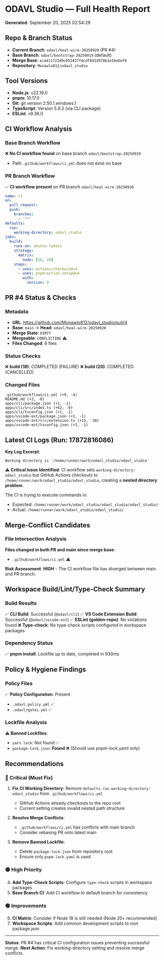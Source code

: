# ODAVL Studio — Full Health Report
**Generated**: September 20, 2025 02:54:29

## Repo & Branch Status
- **Current Branch**: `odavl/heal-wire-20250920` (PR #4)
- **Base Branch**: `odavl/bootstrap-20250919` (default)
- **Merge Base**: `aca411722d9c052427fdcdf8d1d978b1e16ebef6`
- **Repository**: `Monawlo812/odavl_studio`

## Tool Versions
- **Node.js**: v22.19.0
- **pnpm**: 10.17.0
- **Git**: git version 2.50.1.windows.1
- **TypeScript**: Version 5.9.2 (via CLI package)
- **ESLint**: v9.36.0

## CI Workflow Analysis

### Base Branch Workflow
❌ **No CI workflow found** on base branch `odavl/bootstrap-20250919`
- Path `.github/workflows/ci.yml` does not exist on base

### PR Branch Workflow
✅ **CI workflow present** on PR branch `odavl/heal-wire-20250920`
```yaml
name: CI
on:
  pull_request:
  push:
    branches:
      - '**'
defaults:
  run:
    working-directory: odavl_studio
jobs:
  build:
    runs-on: ubuntu-latest
    strategy:
      matrix:
        node: [18, 20]
    steps:
      - uses: actions/checkout@v4
      - uses: pnpm/action-setup@v4
        with:
          version: 9
```

## PR #4 Status & Checks

### Metadata
- **URL**: https://github.com/Monawlo812/odavl_studio/pull/4
- **Base**: `main` → **Head**: `odavl/heal-wire-20250920`
- **Merge State**: `DIRTY` 
- **Mergeable**: `CONFLICTING` ⚠️
- **Files Changed**: 8 files

### Status Checks
❌ **build (18)**: COMPLETED (FAILURE) 
❌ **build (20)**: COMPLETED (CANCELLED)

### Changed Files
```
.github/workflows/ci.yml (+9, -4)
README.md (+3, -0)
apps/cli/package.json (+1, -1)
apps/cli/src/index.ts (+62, -0)
apps/cli/tsconfig.json (+1, -1)
apps/vscode-ext/package.json (+1, -1)
apps/vscode-ext/src/extension.ts (+15, -38)
apps/vscode-ext/tsconfig.json (+1, -1)
```

## Latest CI Logs (Run: 17872816086)

**Key Log Excerpt**:
```
Working directory is '/home/runner/work/odavl_studio/odavl_studio'
```

⚠️ **Critical Issue Identified**: CI workflow sets `working-directory: odavl_studio` but GitHub Actions checkouts to `/home/runner/work/odavl_studio/odavl_studio`, creating a **nested directory problem**.

The CI is trying to execute commands in:
- Expected: `/home/runner/work/odavl_studio/odavl_studio/odavl_studio/` 
- Actual: `/home/runner/work/odavl_studio/odavl_studio/`

## Merge-Conflict Candidates

### File Intersection Analysis
**Files changed in both PR and main since merge base**:
- `.github/workflows/ci.yml` ⚠️

**Risk Assessment**: **HIGH** - The CI workflow file has diverged between main and PR branch.

## Workspace Build/Lint/Type-Check Summary

### Build Results
✅ **CLI Build**: Successful (`@odavl/cli`)
✅ **VS Code Extension Build**: Successful (`@odavl/vscode-ext`)
✅ **ESLint (golden-repo)**: No violations found
❌ **Type-check**: No type-check scripts configured in workspace packages

### Dependency Status
✅ **pnpm install**: Lockfile up to date, completed in 930ms

## Policy & Hygiene Findings

### Policy Files
✅ **Policy Configuration**: Present
- `.odavl.policy.yml` ✅
- `.odavl/gates.yml` ✅

### Lockfile Analysis
⚠️ **Banned Lockfiles**: 
- `yarn.lock`: Not found ✅
- `package-lock.json`: **Found** ❌ (Should use pnpm-lock.yaml only)

## Recommendations

### 🔴 Critical (Must Fix)
1. **Fix CI Working Directory**: Remove `defaults.run.working-directory: odavl_studio` from `.github/workflows/ci.yml`
   - GitHub Actions already checkouts to the repo root
   - Current setting creates invalid nested path structure

2. **Resolve Merge Conflicts**: 
   - `.github/workflows/ci.yml` has conflicts with main branch
   - Consider rebasing PR onto latest main

3. **Remove Banned Lockfile**:
   - Delete `package-lock.json` from repository root
   - Ensure only `pnpm-lock.yaml` is used

### 🟡 High Priority
4. **Add Type-Check Scripts**: Configure `type-check` scripts in workspace packages
5. **Base Branch CI**: Add CI workflow to default branch for consistency

### 🟢 Improvements
6. **CI Matrix**: Consider if Node 18 is still needed (Node 20+ recommended)
7. **Workspace Scripts**: Add common development scripts to root package.json

---
**Status**: PR #4 has critical CI configuration issues preventing successful merge.
**Next Action**: Fix working-directory setting and resolve merge conflicts.